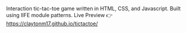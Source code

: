 Interaction tic-tac-toe game written in HTML, CSS, and Javascript. Built using IIFE module patterns. Live Preview 👉 https://claytonm17.github.io/tictactoe/